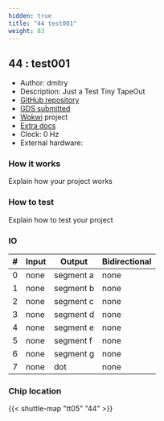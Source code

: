 ```yaml
---
hidden: true
title: "44 test001"
weight: 83
---
```


## 44 : test001

* Author: dmitry
* Description: Just a Test Tiny TapeOut
* [GitHub repository](https://github.com/DmitryPustovit/tiny-tapeour-demo)
* [GDS submitted](https://github.com/DmitryPustovit/tiny-tapeour-demo/actions/runs/6750319436)
* [Wokwi](https://wokwi.com/projects/380409481852161025) project
* [Extra docs]()
* Clock: 0 Hz
* External hardware: 



### How it works

Explain how your project works


### How to test

Explain how to test your project


### IO

| # | Input        | Output       | Bidirectional      |
|---|--------------|--------------| -------------------|
| 0 | none  | segment a | none |
| 1 | none  | segment b | none |
| 2 | none  | segment c | none |
| 3 | none  | segment d | none |
| 4 | none  | segment e | none |
| 5 | none  | segment f | none |
| 6 | none  | segment g | none |
| 7 | none  | dot | none |

### Chip location

{{< shuttle-map "tt05" "44" >}}
